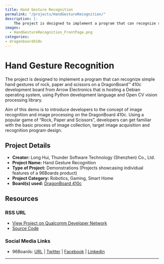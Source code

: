```yaml
---
title: Hand Gesture Recognition
permalink: "/projects/HandGestureRecognition/"
description: |-
    The project is designed to implement a program that can recognize simple hand gestures of rock, paper and scissors on a DragonBoard™ 410c development board from Arrow Electronics that is hosting a Debian operating system, using Python development language and Open CV vision processing library.
images:
  - HandGestureRecognition_FrontPage.png
categories:
- dragonboard410c
---
```

# Hand Gesture Recognition

The project is designed to implement a program that can recognize simple hand gestures of rock, paper and scissors on a DragonBoard™ 410c development board from Arrow Electronics that is hosting a Debian operating system, using Python development language and Open CV vision processing library.

Aim of this demo is to introduce developers to the concept of image recognition and image processing on the DragonBoard 410c. Using a popular game of “Rock, Paper and Scissors”, developers can get familiar with the basic process of image collection, target image acquisition and recognition program design.

## Project Details

- **Creator:** Long Hui, Thunder Software Technology (Shenzhen) Co., Ltd.
- **Project Name:** Hand Gesture Recognition
- **Type of Project:** Demonstrations (Projects showcasing individual features of a 96Boards product)
- **Project Category:** Robotics, Gaming, Smart Home
- **Board(s) used:** [DragonBoard 410c](https://www.96boards.org/product/dragonboard410c/)

## Resources

### RSS URL

- [View Project on Qualcomm Developer Network](https://developer.qualcomm.com/project/hand-gesture-recognition)
- [Source Code](http://pan.baidu.com/s/1hswoVhq)

### Social Media Links

- 96Boards: [URL](https://www.96boards.org/) &#124; [Twitter](https://twitter.com/96boards) &#124; [Facebook](https://www.facebook.com/96Boards) &#124; [Linkedin](https://www.linkedin.com/company/{{site.linkedin_username}}/)


***
